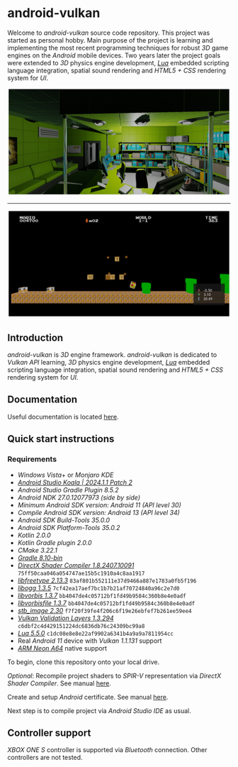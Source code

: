# android-vulkan

Welcome to _android-vulkan_ source code repository. This project was started as personal hobby. Main purpose of the project is learning and implementing the most recent programming techniques for robust _3D_ game engines on the _Android_ mobile devices. Two years later the project goals were extended to _3D_ physics engine development, [_Lua_](https://en.wikipedia.org/wiki/Lua_(programming_language)) embedded scripting language integration, spatial sound rendering and _HTML5 + CSS_ rendering system for _UI_.

<img src="./docs/images/preview.png"/>

---

<img src="./docs/images/preview-002.png"/>


## Introduction

_android-vulkan_ is _3D_ engine framework. _android-vulkan_ is dedicated to _Vulkan API_ learning, _3D_ physics engine development, [_Lua_](https://en.wikipedia.org/wiki/Lua_(programming_language)) embedded scripting language integration, spatial sound rendering and _HTML5 + CSS_ rendering system for _UI_.

## Documentation

Useful documentation is located [here](docs/documentation.md).

## Quick start instructions

### Requirements

* _Windows Vista_+ or _Monjaro KDE_
* [_Android Studio Koala | 2024.1.1 Patch 2_](https://developer.android.com/studio)
* _Android Studio Gradle Plugin 8.5.2_
* _Android NDK 27.0.12077973 (side by side)_
* _Minimum _Android SDK_ version: Android 11 (API level 30)_
* _Compile _Android SDK_ version: Android 13 (API level 34)_
* _Android SDK Build-Tools 35.0.0_
* _Android SDK Platform-Tools 35.0.2_
* _Kotlin 2.0.0_
* _Kotlin Gradle plugin 2.0.0_
* _CMake 3.22.1_
* [_Gradle 8.10-bin_](https://services.gradle.org/distributions/)
* [_DirectX Shader Compiler 1.8.2407.10091_](https://github.com/microsoft/DirectXShaderCompiler) `75ff50caa046a054747ae15b5c1910a4c8aa1917`
* [_libfreetype 2.13.3_](https://gitlab.freedesktop.org/freetype/freetype) `83af801b552111e37d9466a887e1783a0fb5f196`
* [_libogg 1.3.5_](https://gitlab.xiph.org/xiph/ogg) `7cf42ea17aef7bc1b7b21af70724840a96c2e7d0`
* [_libvorbis 1.3.7_](https://gitlab.xiph.org/xiph/vorbis) `bb4047de4c05712bf1fd49b9584c360b8e4e0adf`
* [_libvorbisfile 1.3.7_](https://gitlab.xiph.org/xiph/vorbis) `bb4047de4c05712bf1fd49b9584c360b8e4e0adf`
* [_stb_image 2.30_](https://github.com/nothings/stb) `f7f20f39fe4f206c6f19e26ebfef7b261ee59ee4`
* [_Vulkan Validation Layers 1.3.294_](https://github.com/KhronosGroup/Vulkan-ValidationLayers) `c6dbf2c4d429151224dc6836db76c24309bc99a8`
* [_Lua 5.5.0_](https://github.com/lua/lua) `c1dc08e8e8e22af9902a6341b4a9a9a7811954cc`
* Real _Android 11_ device with _Vulkan 1.1.131_ support
* [_ARM Neon A64_](https://developer.arm.com/architectures/instruction-sets/simd-isas/neon/neon-programmers-guide-for-armv8-a/introducing-neon-for-armv8-a) native support

To begin, clone this repository onto your local drive.

_Optional_: Recompile project shaders to _SPIR-V_ representation via _DirectX Shader Compiler_. See manual [here](docs/shader-compilation.md).

Create and setup _Android_ certificate. See manual [here](docs/release-build.md).

Next step is to compile project via _Android Studio IDE_ as usual.

## Controller support

_XBOX ONE S_ controller is supported via _Bluetooth_ connection. Other controllers are not tested.
